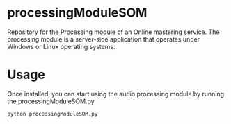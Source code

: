 # processingModuleSOM
Repository for the Processing module of an Online mastering service. The processing module is a server-side application that operates under Windows or Linux operating systems.


# Usage
Once installed, you can start using the audio processing module by running the processingModuleSOM.py

`python processingModuleSOM.py`

